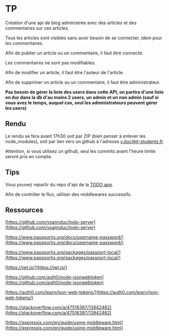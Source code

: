 # TP

Création d'une api de blog administrée avec des articles et des commentaires sur ces articles.

Tous les articles sont visibles sans avoir besoin de se connecter, idem pour les commentaires.

Afin de publier un article ou un commentaire, il faut être connecté.

Les commentaires ne sont pas modifiables.

Afin de modifier un article, il faut être l'auteur de l'article.

Afin de supprimer un article ou un commentaire, il faut être administrateur.

**Pas besoin de gérer la liste des users dans cette API, on partira d'une liste en dur dans la db d'au moins 2 users, un admin et un non admin (sauf si vous avez le temps, auquel cas, seul les administrateurs peuvent gérer les users)**

## Rendu

Le rendu se fera avant 17h30 soit par ZIP (bien penser à enlever les node_modules), soit par lien vers un github à l'adresse y.duc@it-students.fr.

Attention, si vous utilisez un github, seul les commits avant l'heure limite seront pris en compte.

## Tips

Vous pouvez repartir du repo d'api de la [TODO app](https://github.com/yoannduc/todo-server).

Afin de contrôler le flux, utiliser des middlewares successifs.

## Ressources

[https://github.com/yoannduc/todo-server](https://github.com/yoannduc/todo-server)

[https://www.passportjs.org/docs/username-password/](https://www.passportjs.org/docs/username-password/)

[https://www.passportjs.org/packages/passport-local/](https://www.passportjs.org/packages/passport-local/)

[https://jwt.io/](https://jwt.io/)

[https://github.com/auth0/node-jsonwebtoken](https://github.com/auth0/node-jsonwebtoken)

[https://auth0.com/learn/json-web-tokens/](https://auth0.com/learn/json-web-tokens/)

[https://stackoverflow.com/a/47516387/13942482](https://stackoverflow.com/a/47516387/13942482)

[https://expressjs.com/en/guide/using-middleware.html](https://expressjs.com/en/guide/using-middleware.html)
